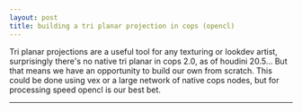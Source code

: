 ```yaml
---
layout: post
title: building a tri planar projection in cops (opencl)
---
```


Tri planar projections are a useful tool for any texturing or lookdev artist, surprisingly there's no native tri planar in cops 2.0, as of houdini 20.5... But that means we have an opportunity to build our own from scratch. This could be done using vex or a large network of native cops nodes, but for processing speed opencl is our best bet.

-----